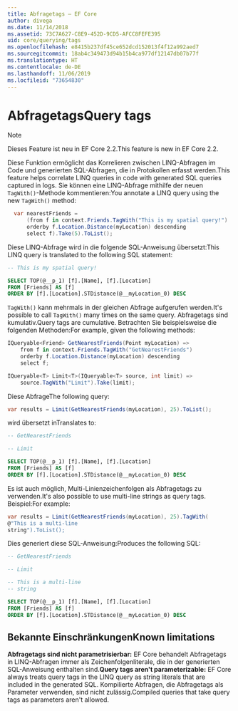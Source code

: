 ```yaml
---
title: Abfragetags – EF Core
author: divega
ms.date: 11/14/2018
ms.assetid: 73C7A627-C8E9-452D-9CD5-AFCC8FEFE395
uid: core/querying/tags
ms.openlocfilehash: e8415b237df45ce652dcd152013f4f12a992aed7
ms.sourcegitcommit: 18ab4c349473d94b15b4ca977df12147db07b77f
ms.translationtype: HT
ms.contentlocale: de-DE
ms.lasthandoff: 11/06/2019
ms.locfileid: "73654830"
---
```

# <a name="query-tags"></a><span data-ttu-id="96e7f-102">Abfragetags</span><span class="sxs-lookup"><span data-stu-id="96e7f-102">Query tags</span></span>

> [!NOTE]
> <span data-ttu-id="96e7f-103">Dieses Feature ist neu in EF Core 2.2.</span><span class="sxs-lookup"><span data-stu-id="96e7f-103">This feature is new in EF Core 2.2.</span></span>

<span data-ttu-id="96e7f-104">Diese Funktion ermöglicht das Korrelieren zwischen LINQ-Abfragen im Code und generierten SQL-Abfragen, die in Protokollen erfasst werden.</span><span class="sxs-lookup"><span data-stu-id="96e7f-104">This feature helps correlate LINQ queries in code with generated SQL queries captured in logs.</span></span>
<span data-ttu-id="96e7f-105">Sie können eine LINQ-Abfrage mithilfe der neuen `TagWith()`-Methode kommentieren:</span><span class="sxs-lookup"><span data-stu-id="96e7f-105">You annotate a LINQ query using the new `TagWith()` method:</span></span>

``` csharp
  var nearestFriends =
      (from f in context.Friends.TagWith("This is my spatial query!")
      orderby f.Location.Distance(myLocation) descending
      select f).Take(5).ToList();
```

<span data-ttu-id="96e7f-106">Diese LINQ-Abfrage wird in die folgende SQL-Anweisung übersetzt:</span><span class="sxs-lookup"><span data-stu-id="96e7f-106">This LINQ query is translated to the following SQL statement:</span></span>

``` sql
-- This is my spatial query!

SELECT TOP(@__p_1) [f].[Name], [f].[Location]
FROM [Friends] AS [f]
ORDER BY [f].[Location].STDistance(@__myLocation_0) DESC
```

<span data-ttu-id="96e7f-107">`TagWith()` kann mehrmals in der gleichen Abfrage aufgerufen werden.</span><span class="sxs-lookup"><span data-stu-id="96e7f-107">It's possible to call `TagWith()` many times on the same query.</span></span>
<span data-ttu-id="96e7f-108">Abfragetags sind kumulativ.</span><span class="sxs-lookup"><span data-stu-id="96e7f-108">Query tags are cumulative.</span></span>
<span data-ttu-id="96e7f-109">Betrachten Sie beispielsweise die folgenden Methoden:</span><span class="sxs-lookup"><span data-stu-id="96e7f-109">For example, given the following methods:</span></span>

``` csharp
IQueryable<Friend> GetNearestFriends(Point myLocation) =>
    from f in context.Friends.TagWith("GetNearestFriends")
    orderby f.Location.Distance(myLocation) descending
    select f;

IQueryable<T> Limit<T>(IQueryable<T> source, int limit) =>
    source.TagWith("Limit").Take(limit);
```

<span data-ttu-id="96e7f-110">Diese Abfrage</span><span class="sxs-lookup"><span data-stu-id="96e7f-110">The following query:</span></span>

``` csharp
var results = Limit(GetNearestFriends(myLocation), 25).ToList();
```

<span data-ttu-id="96e7f-111">wird übersetzt in</span><span class="sxs-lookup"><span data-stu-id="96e7f-111">Translates to:</span></span>

``` sql
-- GetNearestFriends

-- Limit

SELECT TOP(@__p_1) [f].[Name], [f].[Location]
FROM [Friends] AS [f]
ORDER BY [f].[Location].STDistance(@__myLocation_0) DESC
```

<span data-ttu-id="96e7f-112">Es ist auch möglich, Multi-Linienzeichenfolgen als Abfragetags zu verwenden.</span><span class="sxs-lookup"><span data-stu-id="96e7f-112">It's also possible to use multi-line strings as query tags.</span></span>
<span data-ttu-id="96e7f-113">Beispiel:</span><span class="sxs-lookup"><span data-stu-id="96e7f-113">For example:</span></span>

``` csharp
var results = Limit(GetNearestFriends(myLocation), 25).TagWith(
@"This is a multi-line
string").ToList();
```

<span data-ttu-id="96e7f-114">Dies generiert diese SQL-Anweisung:</span><span class="sxs-lookup"><span data-stu-id="96e7f-114">Produces the following SQL:</span></span>

``` sql
-- GetNearestFriends

-- Limit

-- This is a multi-line
-- string

SELECT TOP(@__p_1) [f].[Name], [f].[Location]
FROM [Friends] AS [f]
ORDER BY [f].[Location].STDistance(@__myLocation_0) DESC
```

## <a name="known-limitations"></a><span data-ttu-id="96e7f-115">Bekannte Einschränkungen</span><span class="sxs-lookup"><span data-stu-id="96e7f-115">Known limitations</span></span>

<span data-ttu-id="96e7f-116">**Abfragetags sind nicht parametrisierbar:** EF Core behandelt Abfragetags in LINQ-Abfragen immer als Zeichenfolgenliterale, die in der generierten SQL-Anweisung enthalten sind.</span><span class="sxs-lookup"><span data-stu-id="96e7f-116">**Query tags aren't parameterizable:** EF Core always treats query tags in the LINQ query as string literals that are included in the generated SQL.</span></span>
<span data-ttu-id="96e7f-117">Kompilierte Abfragen, die Abfragetags als Parameter verwenden, sind nicht zulässig.</span><span class="sxs-lookup"><span data-stu-id="96e7f-117">Compiled queries that take query tags as parameters aren't allowed.</span></span>
